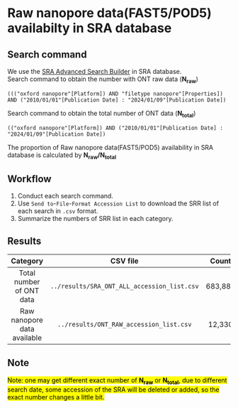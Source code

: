 # Raw nanopore data(FAST5/POD5) availabilty in SRA database

## Search command
We use the [SRA Advanced Search Builder](https://www.ncbi.nlm.nih.gov/sra/advanced) in SRA database. <br>
Search command to obtain the number with ONT raw data (**N<sub>raw</sub>**)
```
((("oxford nanopore"[Platform]) AND "filetype nanopore"[Properties]) AND ("2010/01/01"[Publication Date] : "2024/01/09"[Publication Date]) 
```


Search command to obtain the total number of ONT data (**N<sub>total</sub>**)
```
(("oxford nanopore"[Platform]) AND ("2010/01/01"[Publication Date] : "2024/01/09"[Publication Date]) 
```
The proportion of Raw nanopore data(FAST5/POD5) availability in SRA database is calculated by **N<sub>raw</sub>/N<sub>total</sub>**


## Workflow
1. Conduct each search command.
2. Use `Send to`-`File`-`Format Accession List` to download the SRR list of each search in `.csv` format.
3. Summarize the numbers of SRR list in each category.


## Results 
| Category | CSV file | Count |
|:---:|:---:|:---:|
| Total number of ONT data | `../results/SRA_ONT_ALL_accession_list.csv` | 683,884 |
| Raw nanopore data available | `../results/ONT_RAW_accession_list.csv` | 12,330 |



## Note
<mark> Note: one may get different exact number of **N<sub>raw</sub>** or **N<sub>total</sub>**, due to different search date, some accession of the SRA will be deleted or added, so the exact number changes a little bit. </mark>

